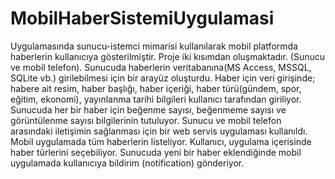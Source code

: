# MobilHaberSistemiUygulamasi
 Uygulamasında sunucu-istemci mimarisi kullanılarak mobil platformda haberlerin kullanıcıya gösterilmiştir. Proje iki kısımdan oluşmaktadır. (Sunucu ve mobil telefon). Sunucuda haberlerin veritabanına(MS Access, MSSQL, SQLite vb.) girilebilmesi için bir arayüz oluşturdu. Haber için veri girişinde; habere ait resim, haber başlığı, haber içeriği, haber türü(gündem, spor, eğitim, ekonomi), yayınlanma tarihi bilgileri kullanıcı tarafından giriliyor.  Sunucuda her bir haber için beğenme sayısı, beğenmeme sayısı ve görüntülenme sayısı bilgilerinin tutuluyor. Sunucu ve mobil telefon arasındaki iletişimin sağlanması için bir web servis uygulaması kullanıldı.  Mobil uygulamada tüm haberlerin listeliyor. Kullanıcı, uygulama içerisinde haber türlerini seçebiliyor.  Sunucuda yeni bir haber eklendiğinde mobil uygulamada kullanıcıya bildirim (notification) gönderiyor.
